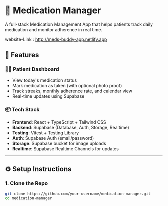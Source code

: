 # 💊 Medication Manager

A full-stack Medication Management App that helps patients track daily medication and monitor adherence in real time.

website-Link : http://meds-buddy-app.netlify.app






## 🚀 Features

### 🧑‍⚕️ Patient Dashboard

- View today's medication status
- Mark medication as taken (with optional photo proof)
- Track streaks, monthly adherence rate, and calendar view
- Real-time updates using Supabase

### 📦 Tech Stack

- **Frontend**: React + TypeScript + Tailwind CSS
- **Backend**: Supabase (Database, Auth, Storage, Realtime)
- **Testing**: Vitest + Testing Library
- **Auth**: Supabase Auth (email/password)
- **Storage**: Supabase bucket for image uploads
- **Realtime**: Supabase Realtime Channels for updates

---

## ⚙️ Setup Instructions

### 1. Clone the Repo

```bash
git clone https://github.com/your-username/medication-manager.git
cd medication-manager
```
